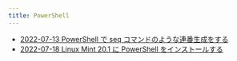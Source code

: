```yaml
---
title: PowerShell
---
```



- [2022-07-13 PowerShell で seq コマンドのような連番生成をする](./../../../../d/2022/07/13/PowerShell_で_seq_コマンドのような連番生成をする.md)
- [2022-07-18 Linux Mint 20.1 に PowerShell をインストールする](./../../../../d/2022/07/18/Linux_Mint_20.1_に_PowerShell_をインストールする.md)




